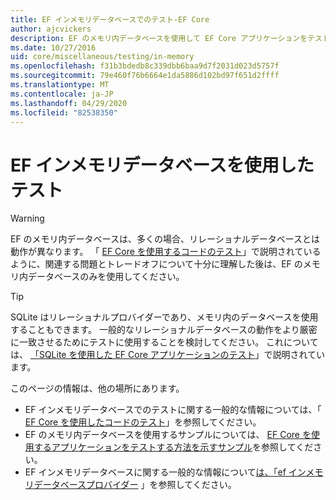 ```yaml
---
title: EF インメモリデータベースでのテスト-EF Core
author: ajcvickers
description: EF のメモリ内データベースを使用して EF Core アプリケーションをテストする
ms.date: 10/27/2016
uid: core/miscellaneous/testing/in-memory
ms.openlocfilehash: f31b3bdedb8c339dbb6baa9d7f2031d023d5757f
ms.sourcegitcommit: 79e460f76b6664e1da5886d102bd97f651d2ffff
ms.translationtype: MT
ms.contentlocale: ja-JP
ms.lasthandoff: 04/29/2020
ms.locfileid: "82538350"
---
```

# <a name="testing-with-the-ef-in-memory-database"></a>EF インメモリデータベースを使用したテスト

> [!WARNING]
> EF のメモリ内データベースは、多くの場合、リレーショナルデータベースとは動作が異なります。
> 「 [EF Core を使用するコードのテスト](xref:core/miscellaneous/testing/index)」で説明されているように、関連する問題とトレードオフについて十分に理解した後は、EF のメモリ内データベースのみを使用してください。  

> [!TIP]
> SQLite はリレーショナルプロバイダーであり、メモリ内のデータベースを使用することもできます。
> 一般的なリレーショナルデータベースの動作をより厳密に一致させるためにテストに使用することを検討してください。
> これについては、 [「SQLite を使用した EF Core アプリケーションのテスト](xref:core/miscellaneous/testing/sqlite)」で説明されています。   

このページの情報は、他の場所にあります。
* EF インメモリデータベースでのテストに関する一般的な情報については、「 [EF Core を使用したコードのテスト](xref:core/miscellaneous/testing/index)」を参照してください。
* EF のメモリ内データベースを使用するサンプルについては、 [EF Core を使用するアプリケーションをテストする方法を示すサンプル](xref:core/miscellaneous/testing/testing-sample)を参照してください。
* EF インメモリデータベースに関する一般的な情報について[は、「ef インメモリデータベースプロバイダー](xref:core/providers/in-memory/index) 」を参照してください。
